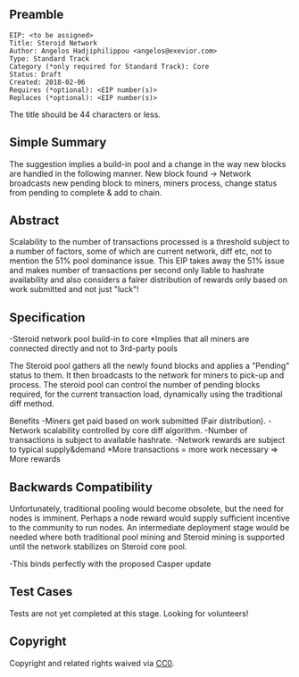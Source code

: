 ## Preamble

    EIP: <to be assigned>
    Title: Steroid Network
    Author: Angelos Hadjiphilippou <angelos@exevior.com>
    Type: Standard Track
    Category (*only required for Standard Track): Core 
    Status: Draft
    Created: 2018-02-06
    Requires (*optional): <EIP number(s)>
    Replaces (*optional): <EIP number(s)>

The title should be 44 characters or less.

## Simple Summary
The suggestion implies a build-in pool and a change in the way new blocks are handled in the following manner. New block found -> Network broadcasts new pending block to miners, miners process, change status from pending to complete & add to chain.

## Abstract

Scalability to the number of transactions processed is a threshold subject to a number of factors, some of which are current network, diff etc, not to mention the 51% pool dominance issue. This EIP takes away the 51% issue and makes number of transactions per second only liable to hashrate availability and also considers a fairer distribution of rewards only based on work submitted and not just "luck"!

## Specification

-Steroid network pool build-in to core
*Implies that all miners are connected directly and not to 3rd-party pools

The Steroid pool gathers all the newly found blocks and applies a "Pending" status to them. It then broadcasts to the network for miners to pick-up and process. The steroid pool can control the number of pending blocks required, for the current transaction load, dynamically using the traditional diff method.

Benefits
-Miners get paid based on work submitted (Fair distribution).
-Network scalability controlled by core diff algorithm.
-Number of transactions is subject to available hashrate.
-Network rewards are subject to typical supply&demand 
*More transactions = more work necessary => More rewards

## Backwards Compatibility
Unfortunately, traditional pooling would become obsolete, but the need for nodes is imminent. Perhaps a node reward would supply sufficient incentive to the community to run nodes.
An intermediate deployment stage would be needed where both traditional pool mining and Steroid mining is supported until the network stabilizes on Steroid core pool.

-This binds perfectly with the proposed Casper update

## Test Cases
Tests are not yet completed at this stage. Looking for volunteers!

## Copyright
Copyright and related rights waived via [CC0](https://creativecommons.org/publicdomain/zero/1.0/).
